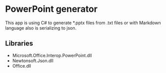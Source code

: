 # PowerPoint generator

This app is using C# to generate *.pptx files from .txt files or with Markdown language also is serializing to json.

## Libraries

* Microsoft.Office.Interop.PowerPoint.dll
* Newtonsoft.Json.dll
* Office.dll